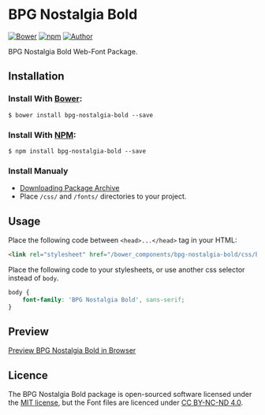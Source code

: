 # BPG Nostalgia Bold

[![Bower](https://img.shields.io/bower/v/bpg-nostalgia-bold.svg)](http://bower.io/search/?q=bpg-nostalgia-bold)
[![npm](https://img.shields.io/npm/v/bpg-nostalgia-bold.svg)](https://www.npmjs.com/package/bpg-nostalgia-bold)
[![Author](https://img.shields.io/badge/Font_Author-Besarion_Gugushvili-blue.svg)](https://github.com/web-fonts/bpg-nostalgia-bold)

BPG Nostalgia Bold Web-Font Package.

## Installation

### Install With [Bower](http://bower.io):

```
$ bower install bpg-nostalgia-bold --save
```

### Install With [NPM](https://www.npmjs.com):

```
$ npm install bpg-nostalgia-bold --save
```

### Install Manualy

* [Downloading Package Archive](https://github.com/web-fonts/bpg-nostalgia-bold/archive/master.zip)
* Place `/css/` and `/fonts/` directories to your project.

## Usage

Place the following code between `<head>...</head>` tag in your HTML:

```html
<link rel="stylesheet" href="/bower_components/bpg-nostalgia-bold/css/bpg-nostalgia-bold.css">
```

Place the following code to your stylesheets, or use another css selector instead of `body`.

```css
body {
    font-family: 'BPG Nostalgia Bold', sans-serif;
}
```

## Preview

[Preview BPG Nostalgia Bold in Browser](http://web-fonts.ge/bpg-nostalgia-bold)

## Licence

The BPG Nostalgia Bold package is open-sourced software licensed under the [MIT license](http://opensource.org/licenses/MIT), but the Font files are licenced under [CC BY-NC-ND 4.0](http://creativecommons.org/licenses/by-nc-nd/4.0/).